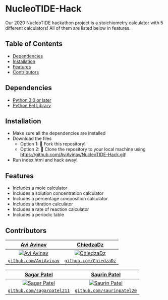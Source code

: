 # NucleoTIDE-Hack
Our 2020 NucleoTIDE hackathon project is a stoichiometry calculator with 5 different calculators! All of them are listed below in features.

## Table of Contents
* [Dependencies](#dependencies)
* [Installation](#installation)
* [Features](#features)
* [Contributors](#contributors)

## Dependencies
* [Python 3.0 or later](https://www.python.org/downloads/) 
* [Python Eel Library](https://pypi.org/project/Eel/)

## Installation
* Make sure all the dependencies are installed
* Download the files
  * Option 1: 🍴 Fork this repository!
  * Option 2: 🧪 Clone the repository to your local machine using https://github.com/AviAvinav/NucleoTIDE-Hack.git!
* Run index.html and hack away!


## Features
* Includes a mole calculator
* Includes a solution concentration calculator
* Includes a percentage composition calculator
* Includes a titration calculator
* Includes a rate of reaction calculator
* Includes a periodic table 

## Contributors
| <a href="https://github.com/AviAvinav" target="_blank">**Avi Avinav**</a> | <a href="https://github.com/ChiedzaDz" target="_blank">**ChiedzaDz**</a> |
| :---: |:---:|
| [![Avi Avinav](https://avatars0.githubusercontent.com/u/54372449?s=200)](https://github.com/AviAvinav)    | [![ChiedzaDz](https://avatars0.githubusercontent.com/u/28731097?s=200&u=4372ac0499f5e1e4513c100a6a4a030a69fffa42&v=4)](https://github.com/ChiedzaDz) |
| <a href="https://github.com/AviAvinav" target="_blank">`github.com/AviAvinav`</a> | <a href="http://github.com/ChiedzaDz" target="_blank">`github.com/ChiedzaDz`</a> |


| <a href="https://github.com/sagarpatel211" target="_blank">**Sagar Patel**</a> | <a href="http://github.com/saurinpatel20" target="_blank">**Saurin Patel**</a> |
| :---: |:---:|
| [![Sagar Patel](https://avatars1.githubusercontent.com/u/34544263?s=190)](https://github.com/sagarpatel211)    | [![Saurin Patel](https://avatars3.githubusercontent.com/u/62221622?s=190)](http://github.com/saurinpatel20) |
| <a href="https://github.com/sagarpatel211" target="_blank">`github.com/sagarpatel211`</a> | <a href="http://github.com/saurinpatel20" target="_blank">`github.com/saurinpatel20`</a> |
